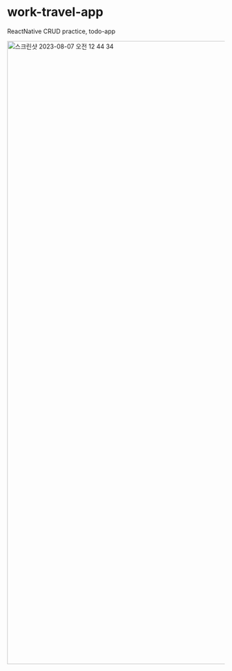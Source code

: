 # work-travel-app
ReactNative CRUD practice, todo-app

<img width="1440" alt="스크린샷 2023-08-07 오전 12 44 34" src="https://github.com/ottuck/work-travel-app/assets/116790133/f841099a-9aa8-4087-b0e3-25a8fc9bc957">
